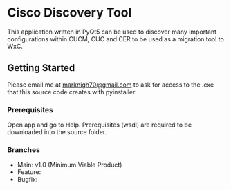 # Cisco Discovery Tool

This application written in PyQt5 can be used to discover many important configurations within CUCM, CUC and CER to be used as a migration tool to WxC.
## Getting Started

Please email me at marknigh70@gmail.com to ask for access to the .exe that this source code creates with pyinstaller. 

### Prerequisites

Open app and go to Help. Prerequisites (wsdl) are required to be downloaded into the source folder. 


### Branches

* Main: v1.0 (Minimum Viable Product)
* Feature:
* Bugfix:

